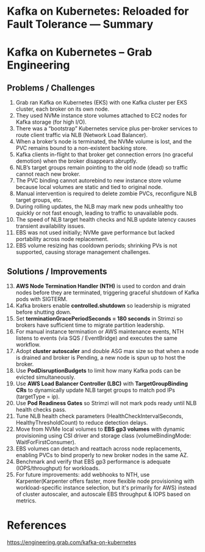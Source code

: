 # Kafka on Kubernetes: Reloaded for Fault Tolerance — Summary

# Kafka on Kubernetes – Grab Engineering

## Problems / Challenges

1. Grab ran Kafka on Kubernetes (EKS) with one Kafka cluster per EKS cluster, each broker on its own node.
2. They used NVMe instance store volumes attached to EC2 nodes for Kafka storage (for high I/O).
3. There was a “bootstrap” Kubernetes service plus per-broker services to route client traffic via NLB (Network Load Balancer).
4. When a broker’s node is terminated, the NVMe volume is lost, and the PVC remains bound to a non-existent backing store.
5. Kafka clients in-flight to that broker get connection errors (no graceful demotion) when the broker disappears abruptly.
6. NLB’s target groups remain pointing to the old node (dead) so traffic cannot reach new broker.
7. The PVC binding cannot autorebind to new instance store volume because local volumes are static and tied to original node.
8. Manual intervention is required to delete zombie PVCs, reconfigure NLB target groups, etc.
9. During rolling updates, the NLB may mark new pods unhealthy too quickly or not fast enough, leading to traffic to unavailable pods.
10. The speed of NLB target health checks and NLB update latency causes transient availability issues.
11. EBS was not used initially; NVMe gave performance but lacked portability across node replacement.
12. EBS volume resizing has cooldown periods; shrinking PVs is not supported, causing storage management challenges.

## Solutions / Improvements

13. **AWS Node Termination Handler (NTH)** is used to cordon and drain nodes before they are terminated, triggering graceful shutdown of Kafka pods with SIGTERM.
14. Kafka brokers enable **controlled.shutdown** so leadership is migrated before shutting down.
15. Set **terminationGracePeriodSeconds = 180 seconds** in Strimzi so brokers have sufficient time to migrate partition leadership.
16. For manual instance termination or AWS maintenance events, NTH listens to events (via SQS / EventBridge) and executes the same workflow.
17. Adopt **cluster autoscaler** and double ASG max size so that when a node is drained and broker is Pending, a new node is spun up to host the broker.
18. Use **PodDisruptionBudgets** to limit how many Kafka pods can be evicted simultaneously.
19. Use **AWS Load Balancer Controller (LBC)** with **TargetGroupBinding CRs** to dynamically update NLB target groups to match pod IPs (targetType = ip).
20. Use **Pod Readiness Gates** so Strimzi will not mark pods ready until NLB health checks pass.
21. Tune NLB health check parameters (HealthCheckIntervalSeconds, HealthyThresholdCount) to reduce detection delays.
22. Move from NVMe local volumes to **EBS gp3 volumes** with dynamic provisioning using CSI driver and storage class (volumeBindingMode: WaitForFirstConsumer).
23. EBS volumes can detach and reattach across node replacements, enabling PVCs to bind properly to new broker nodes in the same AZ.
24. Benchmark and verify that EBS gp3 performance is adequate (IOPS/throughput) for workloads.
25. For future improvements: add webhooks to NTH, use Karpenter(Karpenter offers faster, more flexible node provisioning with workload-specific instance selection, but it's primarily for AWS) instead of cluster autoscaler, and autoscale EBS throughput & IOPS based on metrics.


# References
https://engineering.grab.com/kafka-on-kubernetes